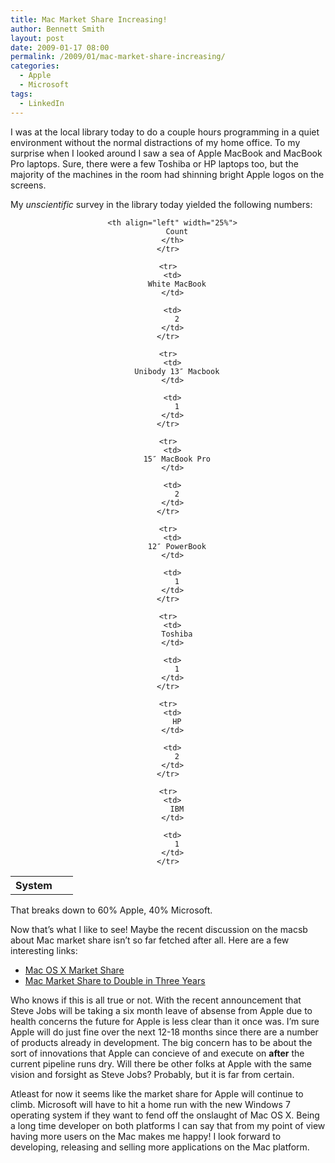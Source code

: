 ```yaml
---
title: Mac Market Share Increasing!
author: Bennett Smith
layout: post
date: 2009-01-17 08:00
permalink: /2009/01/mac-market-share-increasing/
categories:
  - Apple
  - Microsoft
tags:
  - LinkedIn
---
```

I was at the local library today to do a couple hours programming in a quiet environment without the normal distractions of my home office. To my surprise when I looked around I saw a sea of Apple MacBook and MacBook Pro laptops. Sure, there were a few Toshiba or HP laptops too, but the majority of the machines in the room had shinning bright Apple logos on the screens.

My *unscientific* survey in the library today yielded the following numbers:

<div align="center">
  <table width="70%">
    <tr>
      <th align="left" width="75%">
        System
      </th>
      
      <th align="left" width="25%">
        Count
      </th>
    </tr>
    
    <tr>
      <td>
        White MacBook
      </td>
      
      <td>
        2
      </td>
    </tr>
    
    <tr>
      <td>
        Unibody 13″ Macbook
      </td>
      
      <td>
        1
      </td>
    </tr>
    
    <tr>
      <td>
        15″ MacBook Pro
      </td>
      
      <td>
        2
      </td>
    </tr>
    
    <tr>
      <td>
        12″ PowerBook
      </td>
      
      <td>
        1
      </td>
    </tr>
    
    <tr>
      <td>
        Toshiba
      </td>
      
      <td>
        1
      </td>
    </tr>
    
    <tr>
      <td>
        HP
      </td>
      
      <td>
        2
      </td>
    </tr>
    
    <tr>
      <td>
        IBM
      </td>
      
      <td>
        1
      </td>
    </tr>
  </table>
</div>

That breaks down to 60% Apple, 40% Microsoft.

Now that’s what I like to see! Maybe the recent discussion on the macsb about Mac market share isn’t so far fetched after all. Here are a few interesting links:

*   [Mac OS X Market Share][1]
*   [Mac Market Share to Double in Three Years][2]

Who knows if this is all true or not. With the recent announcement that Steve Jobs will be taking a six month leave of absense from Apple due to health concerns the future for Apple is less clear than it once was. I’m sure Apple will do just fine over the next 12-18 months since there are a number of products already in development. The big concern has to be about the sort of innovations that Apple can concieve of and execute on **after** the current pipeline runs dry. Will there be other folks at Apple with the same vision and forsight as Steve Jobs? Probably, but it is far from certain.

Atleast for now it seems like the market share for Apple will continue to climb. Microsoft will have to hit a home run with the new Windows 7 operating system if they want to fend off the onslaught of Mac OS X. Being a long time developer on both platforms I can say that from my point of view having more users on the Mac makes me happy! I look forward to developing, releasing and selling more applications on the Mac platform.


 [1]: http://successfulsoftware.net/2009/01/09/macosx-market-share/
 [2]: http://blog.wired.com/business/2008/01/gartner-says-ma.html
